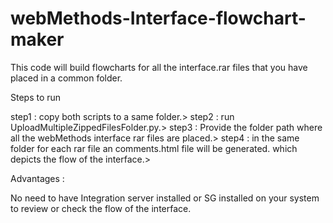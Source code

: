 # webMethods-Interface-flowchart-maker
This code will build flowcharts for all the interface.rar files that you have placed in a common folder.

Steps to run

step1 : copy both scripts to a same folder.>
step2 : run UploadMultipleZippedFilesFolder.py.>
step3 : Provide the folder path where all the webMethods interface rar files are placed.>
step4 : in the same folder for each rar file an comments.html file will be generated. which depicts the flow of the interface.>


Advantages :

No need to have Integration server installed or SG installed on your system to review or check the flow of the interface.

